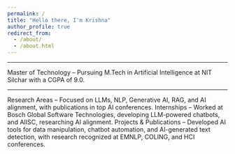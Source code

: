 ```yaml
---
permalink: /
title: "Hello there, I'm Krishna"
author_profile: true
redirect_from: 
  - /about/
  - /about.html
---
```

___
Master of Technology – Pursuing M.Tech in Artificial Intelligence at NIT Silchar with a CGPA of 9.0.
___
Research Areas – Focused on LLMs, NLP, Generative AI, RAG, and AI alignment, with publications in top AI conferences.
Internships – Worked at Bosch Global Software Technologies, developing LLM-powered chatbots, and AIISC, researching AI alignment.
Projects & Publications – Developed AI tools for data manipulation, chatbot automation, and AI-generated text detection, with research recognized at EMNLP, COLING, and HCI conferences.

